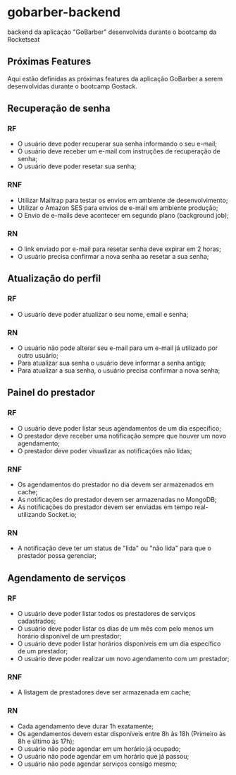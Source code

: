 # gobarber-backend

backend da aplicação "GoBarber" desenvolvida durante o bootcamp da Rocketseat

## Próximas Features

Aqui estão definidas as próximas features da aplicação GoBarber a serem desenvolvidas durante o bootcamp Gostack.

## Recuperação de senha

### RF

- O usuário deve poder recuperar sua senha informando o seu e-mail;
- O usuário deve receber um e-mail com instruções de recuperação de senha;
- O usuário deve poder resetar sua senha;

### RNF

- Utilizar Mailtrap para testar os envios em ambiente de desenvolvimento;
- Utilizar o Amazon SES para envios de e-mail em ambiente produção;
- O Envio de e-mails deve acontecer em segundo plano (background job);

### RN

- O link enviado por e-mail para resetar senha deve expirar em 2 horas;
- O usuário precisa confirmar a nova senha ao resetar a sua senha;

## Atualização do perfil

### RF

- O usuário deve poder atualizar o seu nome, email e senha;

### RN

- O usuário não pode alterar seu e-mail para um e-mail já utilizado por outro usuário;
- Para atualizar sua senha o usuário deve informar a senha antiga;
- Para atualizar a sua senha, o usuário precisa confirmar a nova senha;

## Painel do prestador

### RF

- O usuário deve poder listar seus agendamentos de um dia específico;
- O prestador deve receber uma notificação sempre que houver um novo agendamento;
- O prestador deve poder visualizar as notificações não lidas;

### RNF

- Os agendamentos do prestador no dia devem ser armazenados em cache;
- As notificações do prestador devem ser armazenadas no MongoDB;
- As notificações do prestador devem ser enviadas em tempo real-utilizando Socket.io;

### RN

- A notificação deve ter um status de "lida" ou "não lida" para que o prestador possa gerenciar;

## Agendamento de serviços

### RF

- O usuário deve poder listar todos os prestadores de serviços cadastrados;
- O usuário deve poder listar os dias de um mês com pelo menos um horário disponível de um prestador;
- O usuário deve poder listar horários disponíveis em um dia específico de um prestador;
- O usuário deve poder realizar um novo agendamento com um prestador;

### RNF

- A listagem de prestadores deve ser armazenada em cache;

### RN

- Cada agendamento deve durar 1h exatamente;
- Os agendamentos devem estar disponíveis entre 8h às 18h (Primeiro às 8h e último às 17h);
- O usuário não pode agendar em um horário já ocupado;
- O usuário não pode agendar em um horário que já passou;
- O usuário não pode agendar serviços consigo mesmo;
